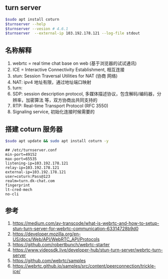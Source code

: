 
## turn server

```bash
$sudo apt install coturn
$turnserver --help
$turnserver --vesion # 4.6.1
$turnserver  --external-ip 103.192.178.121 --log-file stdout
```


## 名称解释

1. webrtc = real time chat base on web (基于浏览器的试试通讯)
2. ICE = Interactive Connectivity Establishment, 相互连接
2. stun: Session Traversal Utilities for NAT (协商 网络)
3. NAT: ipv4 地址有限，通过地址端口映射
3. turn: 
4. SDP: session description protocol, 多媒体描述协议，包含解码/编码器，分辨率，加密算法 等，双方协商出共同支持的
5. RTP: Real-time Transport Protocol (RFC 3550)
6. Signaling service, 初始化连接时候需要的


## 搭建 coturn 服务器

```bash
$sudo apt update && sudo apt install coturn -y

```

```config
## /etc/turnserver.conf
min-port=49152
max-port=65535
listening-ip=103.192.178.121
relay-ip=103.192.178.121
external-ip=103.192.178.121
user=coturn:Pass@123
realm=turn.dk-chat.com
fingerprint
lt-cred-mech
no-cli
```


## 参考

1. https://medium.com/av-transcode/what-is-webrtc-and-how-to-setup-stun-turn-server-for-webrtc-communication-63314728b9d0
1. https://developer.mozilla.org/en-US/docs/Web/API/WebRTC_API/Protocols
1. https://github.com/robertbunch/webrtc-starter
2. https://www.videosdk.live/developer-hub/stun-turn-server/webrtc-turn-server
3. https://github.com/webrtc/samples
4. https://webrtc.github.io/samples/src/content/peerconnection/trickle-ice/